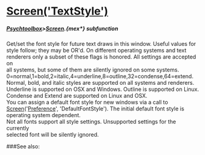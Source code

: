 # [Screen('TextStyle')](Screen-TextStyle) 
##### [Psychtoolbox](Psychtoolbox)>[Screen](Screen).{mex*} subfunction


Get/set the font style for future text draws in this window. Useful values for  
style follow; they may be OR'd. On different operating systems and text  
renderers only a subset of these flags is honored. All settings are accepted on  
all systems, but some of them are silently ignored on some systems.  
0=normal,1=bold,2=italic,4=underline,8=outline,32=condense,64=extend.  
Normal, bold, and italic styles are supported on all systems and renderers.  
Underline is supported on OSX and Windows. Outline is supported on Linux.  
Condense and Extend are supported on Linux and OSX.  
You can assign a default font style for new windows via a call to  
[Screen](Screen)('[Preference](Preference)', 'DefaultFontStyle'). The initial default font style is  
operating system dependent.  
Not all fonts support all style settings. Unsupported settings for the currently  
selected font will be silently ignored.  


###See also:

